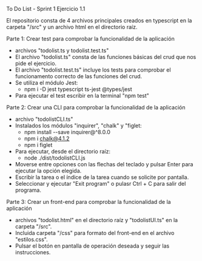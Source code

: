 To Do List - Sprint 1 Ejercicio 1.1

El repositorio consta de 4 archivos principales creados en typescript en la carpeta "/src" y un archivo html en el directorio raíz.


Parte 1: Crear test para comprobar la funcionalidad de la aplicación
- archivos "todolist.ts y todolist.test.ts"
- El archivo "todolist.ts" consta de las funciones básicas del crud que nos pide el ejercicio.
- El archivo "todolist.test.ts" incluye los tests para comprobar el funcionamento correcto de las funciones del crud.
- Se utiliza el módulo Jest:
    - npm i -D jest typescript ts-jest @types/jest
- Para ejecutar el test escribir en la terminal "npm test"
  

Parte 2: Crear una CLI para comprobar la funcionalidad de la aplicación
- archivo "todolistCLI.ts"
- Instalados los módulos "inquirer", "chalk" y "figlet:
    - npm install --save inquirer@^8.0.0
    - npm i chalk@4.1.2
    - npm i figlet
- Para ejecutar, desde el directorio raíz:
    - node ./dist/todolistCLI.js
- Moverse entre opciones con las flechas del teclado y pulsar Enter para ejecutar la opción elegida.
- Escribir la tarea o el índice de la tarea cuando se solicite por pantalla.
- Seleccionar y ejecutar "Exit program" o pulasr Ctrl + C para salir del programa.


Parte 3: Crear un front-end para comprobar la funcionalidad de la aplicación
- archivos "todolist.html" en el directorio raíz y "todolistUI.ts" en la carpeta "/src".
- Incluida carpeta "/css" para formato del front-end en el archivo "estilos.css".
- Pulsar el botón en pantalla de operación deseada y seguir las instrucciones.

